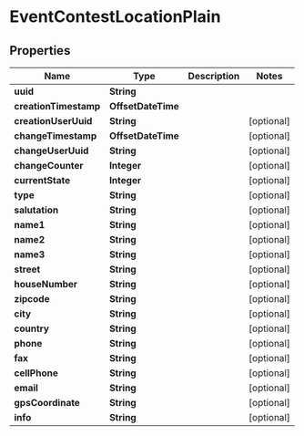 

# EventContestLocationPlain


## Properties

Name | Type | Description | Notes
------------ | ------------- | ------------- | -------------
**uuid** | **String** |  | 
**creationTimestamp** | **OffsetDateTime** |  | 
**creationUserUuid** | **String** |  |  [optional]
**changeTimestamp** | **OffsetDateTime** |  |  [optional]
**changeUserUuid** | **String** |  |  [optional]
**changeCounter** | **Integer** |  |  [optional]
**currentState** | **Integer** |  |  [optional]
**type** | **String** |  |  [optional]
**salutation** | **String** |  |  [optional]
**name1** | **String** |  |  [optional]
**name2** | **String** |  |  [optional]
**name3** | **String** |  |  [optional]
**street** | **String** |  |  [optional]
**houseNumber** | **String** |  |  [optional]
**zipcode** | **String** |  |  [optional]
**city** | **String** |  |  [optional]
**country** | **String** |  |  [optional]
**phone** | **String** |  |  [optional]
**fax** | **String** |  |  [optional]
**cellPhone** | **String** |  |  [optional]
**email** | **String** |  |  [optional]
**gpsCoordinate** | **String** |  |  [optional]
**info** | **String** |  |  [optional]



